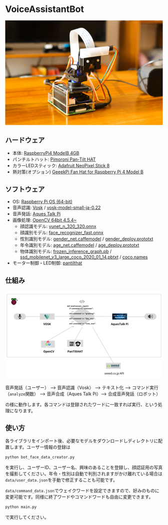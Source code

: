 # VoiceAssistantBot
![img1](https://github.com/PonDad/VoiceAssistantBot/blob/main/image/vagpt1.JPG)

## ハードウェア
- 本体: [RaspberryPi4 ModelB 4GB](https://www.raspberrypi.com/products/raspberry-pi-4-model-b/)
- パンチルトハット: [Pimoroni Pan-Tilt HAT](https://shop.pimoroni.com/products/pan-tilt-hat?variant=22408353287)
- カラーLEDスティック: [Adafruit NeoPixel Stick 8](https://shop.pimoroni.com/products/neopixel-stick-8-x-5050-rgbw-leds?variant=17436712071)
- 熱対策(オプション) [GeeekPi Fan Hat for Raspberry Pi 4 Model B](https://wiki.52pi.com/index.php?title=EP-0152) 

## ソフトウェア
- OS: [Raspberry Pi OS (64-bit)](https://www.raspberrypi.com/software/operating-systems/)
- 音声認識: [Vosk](https://pypi.org/project/vosk/) / [vosk-model-small-ja-0.22](https://alphacephei.com/vosk/models)
- 音声発話: [Aques Talk Pi](https://www.a-quest.com/products/aquestalkpi.html)
- 画像処理: [OpenCV 64bit 4.5.4~](https://qengineering.eu/install-opencv-on-raspberry-64-os.html)
  - 顔認識モデル: [yunet_n_320_320.onnx](https://github.com/ShiqiYu/libfacedetection.train/tree/master/onnx)
  - 顔識別モデル: [face_recognizer_fast.onnx](https://drive.google.com/file/d/1ClK9WiB492c5OZFKveF3XiHCejoOxINW/view)
  - 性別識別モデル: [gender_net.caffemodel](https://github.com/eveningglow/age-and-gender-classification/blob/master/model/gender_net.caffemodel) / [gender_deploy.prototxt](https://github.com/eveningglow/age-and-gender-classification/blob/master/model/deploy_gender2.prototxt)
  - 年令識別モデル: [age_net.caffemodel](https://github.com/eveningglow/age-and-gender-classification/blob/master/model/age_net.caffemodel) / [age_deploy.prototxt](https://github.com/eveningglow/age-and-gender-classification/blob/master/model/deploy_age2.prototxt)
  - 物体識別モデル: [frozen_inference_graph.pb](https://www.dropbox.com/s/ardvflqmwwe8uzl/frozen_inference_graph.pb?dl=1) / [ssd_mobilenet_v3_large_coco_2020_01_14.pbtxt](https://www.dropbox.com/s/dfn0sb43ovb8pr0/ssd_mobilenet_v3_large_coco_2020_01_14.pbtxt?dl=1) / [coco.names](https://github.com/pjreddie/darknet/blob/master/data/coco.names)
- モーター制御・LED制御: [pantilthat](https://pypi.org/project/pantilthat/)

## 仕組み
![img2](https://github.com/PonDad/VoiceAssistantBot/blob/main/image/chart_1.png)

音声発話（ユーザー） --> 音声認識（Vosk） --> テキスト化 --> コマンド実行（`analyze`関数） --> 音声合成（Aques Talk Pi）--> 合成音声発話（ロボット）

の様に動作します。各コマンドは登録されたワードに一致すれば実行、という処理になります。

## 使い方
各ライブラリをインポート後、必要なモデルをダウンロードしディレクトリに配置します。ユーザー情報の登録は
```bash
python bot_face_data_creator.py
```
を実行し、ユーザーID、ユーザー名、興味のあることを登録し、顔認証用の写真を撮影してください。年令・性別は自動で判別されますがかけ離れている場合は`data/user_data.json`を手動で修正することも可能です。

`data/command_data.json`でウェイクワードを設定できますので、好みのものに変更可能です。同様に終了ワードやコマンドワードも自由に変更できます。

```bash
python main.py
```
で実行してください。
